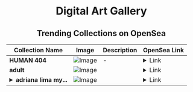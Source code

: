 <div align="center">

# Digital Art Gallery

## Trending Collections on OpenSea

| Collection Name                       | Image                                                                                     | Description                       | OpenSea Link                                                                                          |
|---------------------------------------|-------------------------------------------------------------------------------------------|-----------------------------------|--------------------------------------------------------------------------------------------------------|
| **HUMAN 404** | ![Image](https://i.seadn.io/s/raw/files/1e3b36a2618b7389518e0b8eaca6ace4.png?w=500&auto=format?w=200&auto=format) | - | <details><summary>Link</summary>[HUMAN 404](https://opensea.io/collection/human-404)</details> |
| **adult** | ![Image](https://i.seadn.io/s/raw/files/9c1005c524d64d8f1732a0192c9c5a26.jpg?w=500&auto=format?w=200&auto=format) |  | <details><summary>Link</summary>[adult](https://opensea.io/collection/adult-21)</details> |
| **<details><summary>adriana lima my...</summary>adriana lima my big love</details>** | ![Image](https://i.seadn.io/s/raw/files/a1c3f7705c7f6ad6515526b8a980e4c1.jpg?w=500&auto=format?w=200&auto=format) |  | <details><summary>Link</summary>[adriana lima my big love](https://opensea.io/collection/adriana-lima-my-big-love)</details> |

</div>